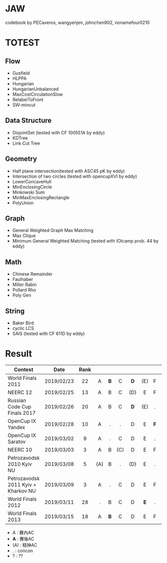 JAW
=========

codebook by PECaveros, wangyenjen, johnchen902, nonamefour0210

# TOTEST

## Flow
- Gusfield
- HLPPA
- Hungarian
- HungarianUnbalanced
- MaxCostCirculationSlow
- RelabelToFront
- SW-mincut

## Data Structure
- DisjointSet (tested with CF 100551A by eddy)
- KDTree
- Link Cut Tree

## Geometry
- Half plane intersection(tested with ASC45 pK by eddy)
- Intersection of two circles (tested with opencupXVI by eddy)
- LowerConcaveHull
- MinEnclosingCircle
- Minkowski Sum
- MinMaxEnclosingRectangle
- PolyUnion

## Graph
- General Weighted Graph Max Matching
- Max Clique
- Minimum General Weighted Matching (tested with IOIcamp prob. 44 by eddy)

## Math
- Chinese Remainder
- Faulhaber
- Miller Rabin
- Pollard Rho
- Poly Gen

## String
- Baker Bird
- cyclic LCS
- SAIS (tested with CF 611D by eddy)

# Result

| Contest                                | Date          | Rank |   |   |   |   |   |   |   |   |   |   |   |   |   |
| -------------------------------------- |:-------------:|:----:|:-:|:-:|:-:|:-:|:-:|:-:|:-:|:-:|:-:|:-:|:-:|:-:|:-:|
| World Finals 2011                      | 2019/02/23    |  22  | A | **B** | C | **D** | (E) | F | (G) | H | . | J | K |
| NEERC 12                               | 2019/02/25    |  13  | A | B | C | (D) | E | F | G | H | (I) | J | . | . |
| Russian Code Cup Finals 2017           | 2019/02/26    |  20  | A | B | C | **D** | (E) | . | 
| OpenCup IX Yandex                      | 2019/02/28    |  10  | A | . | . | D | E | **F** | . | H | . | J |
| OpenCup IX Saratov                     | 2019/03/02    |   9  | A | . | C | D | E | . | . | . | I | J |
| NEERC 10                               | 2019/03/03    |   3  | A | B | (C) | D | E | F | G | H | I | J | K |
| Petrozavodsk 2010 Kyiv NU              | 2019/03/08    |   5  | (A) | B | . | (D) | E | . | G | H | . | . |
| Petrozavodsk 2011 Kyiv + Kharkov NU    | 2019/03/09    |   3  | A | . | C | D | E | F | . | H | I | . | K |
| World Finals 2012                      | 2019/03/11    |  28  | . | B | C | D | **E** | . | . | . | . | . | K | L |
| World Finals 2013                      | 2019/03/15    |  18  | A | **B** | C | D | E | F | . | H | . | (J) | . |


- A : 賽內AC
- **A** : 賽後AC
- (A) : 精神AC
- . : concon
- ? : ??
